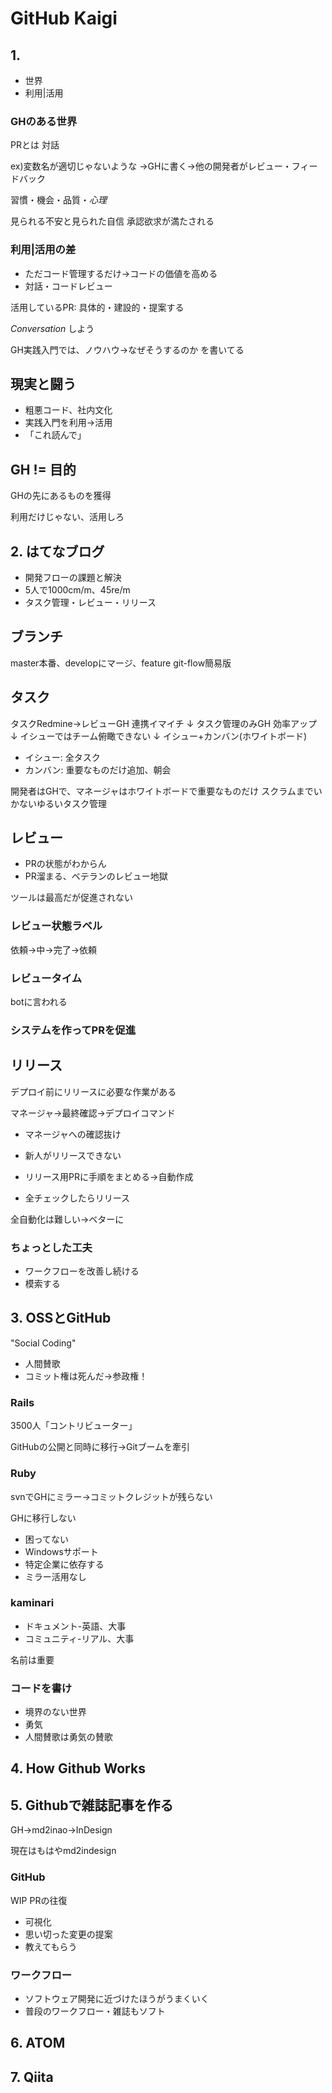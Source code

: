 # GitHub Kaigi

## 1.
- 世界
- 利用|活用

### GHのある世界
PRとは 対話

ex)変数名が適切じゃないような
→GHに書く→他の開発者がレビュー・フィードバック

習慣・機会・品質・*心理*

見られる不安と見られた自信 承認欲求が満たされる

### 利用|活用の差
- ただコード管理するだけ→コードの価値を高める
- 対話・コードレビュー

活用しているPR: 具体的・建設的・提案する

*Conversation* しよう

GH実践入門では、ノウハウ→なぜそうするのか を書いてる

## 現実と闘う
- 粗悪コード、社内文化
- 実践入門を利用→活用
- 「これ読んで」

## GH != 目的
GHの先にあるものを獲得

利用だけじゃない、活用しろ


## 2. はてなブログ
- 開発フローの課題と解決
- 5人で1000cm/m、45re/m
- タスク管理・レビュー・リリース

## ブランチ
master本番、developにマージ、feature git-flow簡易版

## タスク
タスクRedmine→レビューGH 連携イマイチ
↓
タスク管理のみGH 効率アップ
↓
イシューではチーム俯瞰できない
↓
イシュー+カンバン(ホワイトボード)

- イシュー: 全タスク
- カンバン: 重要なものだけ追加、朝会

開発者はGHで、マネージャはホワイトボードで重要なものだけ
スクラムまでいかないゆるいタスク管理

## レビュー
- PRの状態がわからん
- PR溜まる、ベテランのレビュー地獄

ツールは最高だが促進されない
### レビュー状態ラベル
依頼→中→完了→依頼
### レビュータイム
botに言われる

### システムを作ってPRを促進

## リリース
デプロイ前にリリースに必要な作業がある

マネージャ→最終確認→デプロイコマンド

- マネージャへの確認抜け
- 新人がリリースできない

- リリース用PRに手順をまとめる→自動作成
- 全チェックしたらリリース

全自動化は難しい→ベターに

### ちょっとした工夫
- ワークフローを改善し続ける
- 模索する


## 3. OSSとGitHub
"Social Coding"
- 人間賛歌
- コミット権は死んだ→参政権！

### Rails
3500人「コントリビューター」

GitHubの公開と同時に移行→Gitブームを牽引

### Ruby
svnでGHにミラー→コミットクレジットが残らない

GHに移行しない
- 困ってない
- Windowsサポート
- 特定企業に依存する
- ミラー活用なし

### kaminari
- ドキュメント-英語、大事
- コミュニティ-リアル、大事

名前は重要

### コードを書け
- 境界のない世界
- 勇気
- 人間賛歌は勇気の賛歌


## 4. How Github Works

## 5. Githubで雑誌記事を作る
GH→md2inao→InDesign

現在はもはやmd2indesign

### GitHub
WIP PRの往復

- 可視化
- 思い切った変更の提案
- 教えてもらう

### ワークフロー
- ソフトウェア開発に近づけたほうがうまくいく
- 普段のワークフロー・雑誌もソフト


## 6. ATOM

## 7. Qiita

